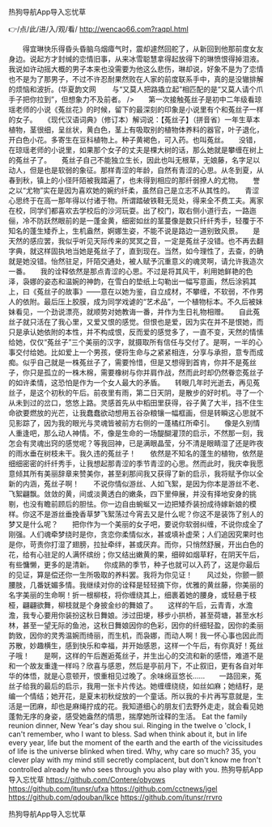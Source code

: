 
热狗导航App导入忘忧草




👉/点/此/进/入/观/看/ http://wencao66.com?raqpl.html




　　得宜琳快乐得昏头昏脑乌烟瘴气时，震却遽然回舵了，从新回到他那前度女友身边。说起方才封缄的恋情旧事，从来冰雪聪慧拿得起放得下的琳愤恨得掉泪液。我说如许动摇大概的男子本来也没需要为他这么悲伤，琳却说，好象不是为了恋情也不是为了那男子，不过不许忍耐果然败在人家的前度联系手中，真的是没辙排解的烦恼和波折。(华夏韵文网
　　与“又莫人把路撬立起”相匹配的是“又莫人请个爪手子把你拉到”，但想象力不及前者。
/>　　第一次接触菟丝子是初中二年级看琼瑶老师的小说《菟丝花》的时候，留下的最深刻的印象是小说里有个和菟丝子一样的女子。　　《现代汉语词典》（修订本）解词说：【菟丝子】（拼音省）一年生草本植物，茎很细，呈丝状，黄白色，茎上有吸取别的植物体养料的器官，叶子退化，开白色小花。多寄生在豆科植物上。种子黄褐色，可入药。也叫菟丝。　　没错，在琼瑶老师的小说里，如果那个女子的丈夫是棵大树的话，那么她就是攀缠在树上的菟丝子了。　　菟丝子自己不能独立生长，因此也叫无根草，无娘藤，名字足以动人，但是也是软弱的象征。那样青涩的年龄，自然有青涩的心思。从冬到夏，从春到秋，镇上的小径阡陌被我踏遍了，也未得到相应的那纤弱撩人的尤物。　　誉之以“尤物”实在是因为喜欢她的婉约纤柔，虽然自己是立志不从其性的。　　青涩心思终于在高一那年得以付诸于物。所谓踏破铁鞋无觅处，得来全不费工夫。离家在校，同学们都喜欢去学校后的沙河玩耍。出了校门，取右侧小道行去，一路迤俪，冷不防跃然眼前的是一蓬金黄，细密如丝的茎蔓像是数只纤纤秀手，轻覆于不知名的蓬生矮乔上，生机盎然，婀娜生姿，不能不说是路边一道别致风景。　　是天然的感应罢，我似乎听见天际传来的冥冥之音，一定是菟丝子没错。也不再去翻字典，就这样固执地当她是菟丝子了，直到现在。当然，如今理性了，去查，的确就是她没错。怡然驻足，阡陌交通处，被人赋予沉重意义的魂灵啊，请允许我造次一番。　　我的诠释依然是那点青涩的心思。不过是将其风干，利用她鲜艳的色泽，袅娜的姿态和温婉的神韵，在雪白的垫纸上勾勒出一幅写意画，然后涂鸦其上，曰《菟丝子的故事》——意在以她为鉴，自立成材，不攀缠，不软弱，不作男人的依附。最后压上胶膜，成为同学戏谑的“艺术品”，一个植物标本。不久后被妹妹看见，一个劲说漂亮，就顺势对她教诲一番，并作为生日礼物相赠。　　自此菟丝子就只活在了我心里，又爱又恨的感觉。但恨也是爱，因为实在并不是恨她，而只是承认她依附的本性，并不构成恨，反而爱的感觉多了，一直不变，天然的情愫给她，仅仅“菟丝子”三个美丽的汉字，就摄取所有信任与交付了。是啊，一半的心事交付给她。比如爱上一个男孩，便将生命与之紧紧相连，分享与承担，意专而成痴。似乎自己就是一株菟丝子了，需要怜惜，但是又想得到首肯，你并不是菟丝子，你只是孤立的一株木棉，需要橡树与你并肩作战，然而此时却仍然眷恋菟丝子的如许柔情，这恐怕是作为一个女人最大的矛盾。　　转眼几年时光逝去，再见菟丝子，是这个初秋的午后。前夜里有雨，第二日天阴，是散步的好时机。寻了一个从未到过的岔口，悠悠上路。灵感首先从中稻田里获得，谷子黄了大半，挡不住生命欲要燃放的光芒，让我蠢蠢欲动想用五谷杂粮镶一幅框画，但是转瞬这心思就不见影踪了，因为我的眼光与灵魂皆被前方右侧的一蓬橘红所牵引。　　像是久别情人重逢吧，那么动人神情。不，像是生命的一场醍醐灌顶的启示，不然那一刻，我怎会有灵魂出窍的感觉呢？等我回神，已是满眼晶莹，分不清是眼睛湿了还是昨夜的雨水垂在树枝未干。我久违的菟丝子！　　依然是不知名的蓬生的植物，依然是细细密密的纤纤秀手，让我想起那青涩的季节青涩的心思。然而此时，我庆幸我愿意倾其所有美丽辞章来赞美你，甚至刹那间我又获得了新的启示，我将赋予你以全新的内涵，菟丝子啊！　　不说你情似游丝、人如飞絮，是因为你本是游丝不老、飞絮翩飘。敛敛的黄，间或淡黄透白的嫩条，四下里伸展，并没有择地安身的挑剔，也没有瞻前顾后的胆怯。你一边自由蜿蜒又一边把矮乔装扮成待嫁新娘的模样。你这不是游丝垂挽香草梦飞絮荡过今宵去又是什么呢？你这不是装饰了别人的梦又是什么呢？　　把你作为一个美丽的女子吧，要说你软弱纠缠，不说你成全了刚强。人们魂牵梦绕时是你，贪恋你柔情似水，甚或填补虚荣；人们追因究果时也是你，苛责你打湿了翅膀，拉扯牵绊，甚或厌弃。而你，只悄然舒展，开出白色的花，给有心驻足的人满怀缤纷；你又结出嫩黄的果，细碎如烟草籽，在阴天午后，有些慵懒，更多的是清新。　　你成熟的季节，种子也就可以入药了，这是你最后的见证，算是偿还你一生所吸取的养料罢。我将为你见证！　　风过处，你颤一颤腰肢，几番妩媚多情。我继续对你的诠释是轻轻摘下你，优雅的黄丝藤，你美丽的名字美丽的生命啊！折一根柳枝，将你缠绕其上，细裹着她的腰身，或轻悬于枝桠，翩翩欲舞，柳枝就是个身披金纱的舞娘了。　　这样的午后，云青青，水澹澹，我专心要用你装扮这秋日舞娘。涉过田埂，移步小拱桥，甚至荷塘，甚至水杉林，甚至一望无际的鱼池，这秋日舞娘因你的色彩，因你的纤细轻盈，因你的柔丽韵致，因你的灵秀温婉而绮丽，而生机，而袅娜，而动人啊！我一怀心事也因此而苏散，妙趣横生，感到快乐和幸福，并开始感恩，这样一个午后，有你真好！菟丝子哦！　　是啊，这样的午后邂逅菟丝子，并生出心的交流和新的感悟，难道不是和一个故友重逢一样吗？欣喜与感恩，然后是亭前月下，不止叙旧，更有各自对年华的体悟，就是心意顿开，恨重相见过晚了。余味绵亘悠长……　　一路回来，菟丝子给我的最后的启示，我用一张卡片传达。她缠缠绕绕，如丝如麻；她结籽，是编一个情结；她开花，是夏末初秋绽放的一个童话。所以我的卡片再写意就是，生活是一团麻，却也是麻绳拧成的花。我知道细心的朋友们去野外走走，就会看见她蓬勃无序的身姿，感受她盎然的情思，揣摩她所诠释的生活。
Eat the family reunion dinner, New Year's day shou sui.
Ringing in the twelve o 'clock, I can't remember, who I want to bless.
Sad when think about it, but in life every year, life but the moment of the earth and the earth of the vicissitudes of life is the universe blinked when tired.
Why, why care so much?
35, you clever play with my mind still secretly complacent, but don't know me fron't controlled already he who sees through you also play with you.
热狗导航App导入忘忧草 https://github.com/Contere/obyows
https://github.com/itunsr/ufxa
https://github.com/cctnews/jgel
https://github.com/qdouban/lkce
https://github.com/itunsr/rrvro





热狗导航App导入忘忧草
